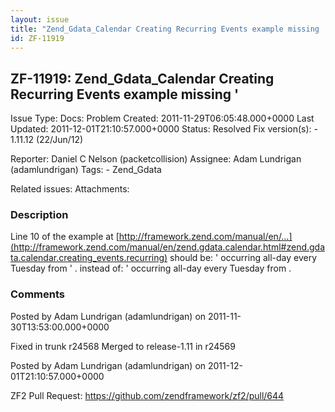 ```yaml
---
layout: issue
title: "Zend_Gdata_Calendar Creating Recurring Events example missing '"
id: ZF-11919
---
```


ZF-11919: Zend\_Gdata\_Calendar Creating Recurring Events example missing ' 
----------------------------------------------------------------------------

 Issue Type: Docs: Problem Created: 2011-11-29T06:05:48.000+0000 Last Updated: 2011-12-01T21:10:57.000+0000 Status: Resolved Fix version(s): - 1.11.12 (22/Jun/12)
 
 Reporter:  Daniel C Nelson (packetcollision)  Assignee:  Adam Lundrigan (adamlundrigan)  Tags: - Zend\_Gdata
 
 Related issues: 
 Attachments: 
### Description

Line 10 of the example at [http://framework.zend.com/manual/en/…](http://framework.zend.com/manual/en/zend.gdata.calendar.html#zend.gdata.calendar.creating_events.recurring) should be: ' occurring all-day every Tuesday from ' . instead of: ' occurring all-day every Tuesday from .

 

 

### Comments

Posted by Adam Lundrigan (adamlundrigan) on 2011-11-30T13:53:00.000+0000

Fixed in trunk r24568 Merged to release-1.11 in r24569

 

 

Posted by Adam Lundrigan (adamlundrigan) on 2011-12-01T21:10:57.000+0000

ZF2 Pull Request: <https://github.com/zendframework/zf2/pull/644>

 

 